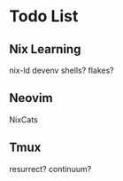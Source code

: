 # Todo List

## Nix Learning
nix-ld
devenv
shells? flakes?

## Neovim
NixCats

## Tmux
resurrect? continuum?
